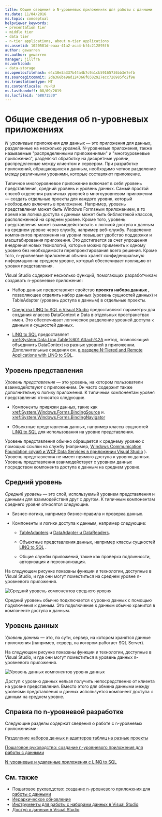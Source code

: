 ```yaml
---
title: Общие сведения о N-уровневых приложениях для работы с данными
ms.date: 11/04/2016
ms.topic: conceptual
helpviewer_keywords:
- presentation tier
- middle tier
- data tier
- n-tier applications, about n-tier applications
ms.assetid: 1020581d-eaaa-41a2-aca4-bf4c212895f6
author: gewarren
ms.author: gewarren
manager: jillfra
ms.workload:
- data-storage
ms.openlocfilehash: e4c10e3a337b44a4b7c9a1cb59165736bb3e7efb
ms.sourcegitcommit: 2da366ba9ad124366f6502927ecc720985fc2f9e
ms.translationtype: MT
ms.contentlocale: ru-RU
ms.lasthandoff: 08/09/2019
ms.locfileid: "68871530"
---
```

# <a name="n-tier-data-applications-overview"></a>Общие сведения об n-уровневых приложениях
*N-уровневые* приложения для данных — это приложения для данных, разделенные на несколько *уровней*. N-уровневые приложения, также называемые "распределенными приложениями" и "многоуровневые приложения", разделяют обработку на дискретные уровни, распределенные между клиентом и сервером. При разработке приложений, обращающихся к данным, необходимо четкое разделение между различными уровнями, которые составляют приложение.

Типичное многоуровневое приложение включает в себя уровень представления, средний уровень и уровень данных. Самый простой способ отделения различных уровней в многоуровневом приложении — создать отдельные проекты для каждого уровня, который необходимо включить в приложение. Например, уровень представления может быть Windows Formsным приложением, в то время как логика доступа к данным может быть библиотекой классов, расположенной на среднем уровне. Кроме того, уровень представления может взаимодействовать с логикой доступа к данным на среднем уровне через службу, например веб-службу. Разделение компонентов приложения на уровни повышает удобство поддержки и масштабирования приложения. Это достигается за счет упрощения внедрения новых технологий, которые можно применить к одному уровню без необходимости перепроектирования всего решения. Кроме того, n-уровневые приложения обычно хранят конфиденциальную информацию на среднем уровне, который обеспечивает изоляцию от уровня представления.

Visual Studio содержит несколько функций, помогающих разработчикам создавать n-уровневые приложения:

- Набор данных предоставляет свойство **проекта набора данных** , позволяющее отделить набор данных (уровень сущностей данных) и TableAdapter (уровень доступа к данным) в отдельные проекты.

- [Средства LINQ to SQL в Visual Studio](../data-tools/linq-to-sql-tools-in-visual-studio2.md) предоставляют параметры для создания классов DataContext и Data в отдельных пространствах имен. Это обеспечивает логическое разделение уровней доступа к данным и сущностей данных.

- [LINQ to SQL](/dotnet/framework/data/adonet/sql/linq/index) предоставляет <xref:System.Data.Linq.Table%601.Attach%2A> метод, позволяющий объединить DataContext из разных уровней в приложении. Дополнительные сведения см. [в разделе N-Tiered and Remote Applications with LINQ to SQL](/dotnet/framework/data/adonet/sql/linq/n-tier-and-remote-applications-with-linq-to-sql).

## <a name="presentation-tier"></a>Уровень представления
*Уровень представления* — это уровень, на котором пользователи взаимодействуют с приложением. Он часто содержит также дополнительную логику приложения. К типичным компонентам уровня представления относятся следующие.

- Компоненты привязки данных, такие как <xref:System.Windows.Forms.BindingSource> и. <xref:System.Windows.Forms.BindingNavigator>

- Объектные представления данных, например классы сущностей [LINQ to SQL](/dotnet/framework/data/adonet/sql/linq/index) для использования на уровне представления.

Уровень представления обычно обращается к среднему уровню с помощью ссылки на службу (например, [Windows Communication Foundation служб и WCF Data Services в приложении Visual Studio](../data-tools/windows-communication-foundation-services-and-wcf-data-services-in-visual-studio.md) ). Уровень представления не имеет прямого доступа к уровню данных. Уровень представления взаимодействует с уровнем данных посредством компонента доступа к данным на среднем уровне.

## <a name="middle-tier"></a>Средний уровень
*Средний уровень* — это слой, используемый уровнем представления и данными для взаимодействия друг с другом. К типичным компонентам среднего уровня относятся следующие.

- Бизнес-логика, например бизнес-правила и проверка данных.

- Компоненты и логики доступа к данным, например следующие:

  - [TableAdapters](create-and-configure-tableadapters.md) и [DataAdapter и DataReaders](/dotnet/framework/data/adonet/dataadapters-and-datareaders).

  - Объектные представления данных, например классы сущностей [LINQ to SQL](/dotnet/framework/data/adonet/sql/linq/index) .

  - Общие службы приложений, такие как проверка подлинности, авторизация и персонализация.

На следующем рисунке показаны функции и технологии, доступные в Visual Studio, и где они могут поместиться на среднем уровне n-уровневого приложения.

![Средний уровень компонентов](../data-tools/media/ntiermid.png) среднего уровня

Средний уровень обычно подключается к уровню данных с помощью подключения к данным. Это подключение к данным обычно хранится в компоненте доступа к данным.

## <a name="data-tier"></a>Уровень данных
*Уровень данных* — это, по сути, сервер, на котором хранятся данные приложения (например, сервер, на котором работает SQL Server).

На следующем рисунке показаны функции и технологии, доступные в Visual Studio, и где они могут поместиться в уровень данных n-уровневого приложения.

![Уровень данных компонентов](../data-tools/media/ntierdatatier.png) уровня данных

Доступ к уровню данных нельзя получить непосредственно от клиента на уровне представления. Вместо этого для обмена данными между уровнями представления и данных используется компонент доступа к данным на среднем уровне.

## <a name="help-for-n-tier-development"></a>Справка по n-уровневой разработке
Следующие разделы содержат сведения о работе с n-уровневых приложениями:

[Разделение наборов данных и адаптеров таблиц на разные проекты](../data-tools/separate-datasets-and-tableadapters-into-different-projects.md)

[Пошаговое руководство: создание n-уровневого приложения для работы с данными](../data-tools/walkthrough-creating-an-n-tier-data-application.md)

[N-уровневые и удаленные приложения с LINQ to SQL](/dotnet/framework/data/adonet/sql/linq/n-tier-and-remote-applications-with-linq-to-sql)

## <a name="see-also"></a>См. также

- [Пошаговое руководство: создание n-уровневого приложения для работы с данными](../data-tools/walkthrough-creating-an-n-tier-data-application.md)
- [Иерархическое обновление](../data-tools/hierarchical-update.md)
- [Инструменты для работы с наборами данных в Visual Studio](../data-tools/dataset-tools-in-visual-studio.md)
- [Доступ к данным в Visual Studio](../data-tools/accessing-data-in-visual-studio.md)
